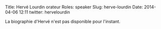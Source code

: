 Title: Hervé Lourdin orateur
Roles: speaker
Slug: herve-lourdin
Date: 2014-04-06 12:11
twitter: hervelourdin


La biographie d'Hervé n'est pas disponible pour l'instant.
